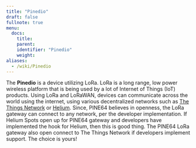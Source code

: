 ```yaml
---
title: "Pinedio"
draft: false
fullnote: true
menu:
  docs:
    title:
    parent:
    identifier: "Pinedio"
    weight:
aliases:
  - /wiki/Pinedio
---
```


The **Pinedio** is a device utilizing LoRa. LoRa is a long range, low power wireless platform that is being used by a lot of Internet of Things (IoT) products. Using LoRa and LoRaWAN, devices can communicate across the world using the internet, using various decentralized networks such as [The Things Network](https://www.thethingsnetwork.org/) or [Helium](https://www.helium.com/). Since, PINE64 believes in openness, the LoRa gateway can connect to any network, per the developer implementation. If Helium Spots open up for PINE64 gateway and developers have implemented the hook for Helium, then this is good thing. The PINE64 LoRa gateway also open connect to The Things Network if developers implement support. The choice is yours!

